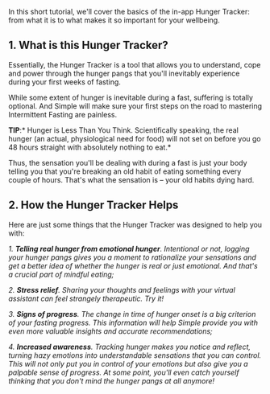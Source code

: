 In this short tutorial, we'll cover the basics of the in-app Hunger Tracker: from what it is to what makes it so important for your wellbeing.

## 1. What is this Hunger Tracker?

Essentially, the Hunger Tracker is a tool that allows you to understand, cope and power through the hunger pangs that you'll inevitably experience during your first weeks of fasting.

While some extent of hunger is inevitable during a fast, suffering is totally optional. And Simple will make sure your first steps on the road to mastering Intermittent Fasting are painless.

**TIP**:* Hunger is Less Than You Think. Scientifically speaking, the real hunger (an actual, physiological need for food) will not set on before you go 48 hours straight with absolutely nothing to eat.*

Thus, the sensation you'll be dealing with during a fast is just your body telling you that you're breaking an old habit of eating something every couple of hours. That's what the sensation is – your old habits dying hard.

## 2. How the Hunger Tracker Helps

Here are just some things that the Hunger Tracker was designed to help you with:

*1. **Telling real hunger from emotional hunger**. Intentional or not, logging your hunger pangs gives you a moment to rationalize your sensations and get a better idea of whether the hunger is real or just emotional. And that's a crucial part of mindful eating;*

*2. **Stress relief**. Sharing your thoughts and feelings with your virtual assistant can feel strangely therapeutic. Try it!*

*3. **Signs of progress**. The change in time of hunger onset is a big criterion of your fasting progress. This information will help Simple provide you with even more valuable insights and accurate recommendations;*

*4. **Increased awareness**. Tracking hunger makes you notice and reflect, turning hazy emotions into understandable sensations that you can control. This will not only put you in control of your emotions but also give you a palpable sense of progress. At some point, you'll even catch yourself thinking that you don't mind the hunger pangs at all anymore!*
